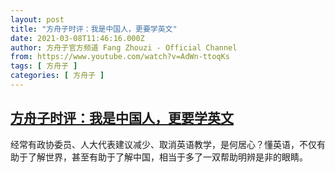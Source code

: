 ```yaml
---
layout: post
title: "方舟子时评：我是中国人，更要学英文"
date: 2021-03-08T11:46:16.000Z
author: 方舟子官方频道 Fang Zhouzi - Official Channel
from: https://www.youtube.com/watch?v=AdWn-ttoqKs
tags: [ 方舟子 ]
categories: [ 方舟子 ]
---
```

<!--1615203976000-->
[方舟子时评：我是中国人，更要学英文](https://www.youtube.com/watch?v=AdWn-ttoqKs)
------

<div>
经常有政协委员、人大代表建议减少、取消英语教学，是何居心？懂英语，不仅有助于了解世界，甚至有助于了解中国，相当于多了一双帮助明辨是非的眼睛。
</div>
